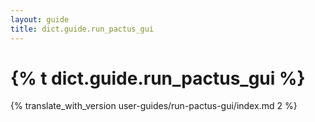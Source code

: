 ```yaml
---
layout: guide
title: dict.guide.run_pactus_gui
---
```


<h1>{% t dict.guide.run_pactus_gui %}</h1>

{% translate_with_version user-guides/run-pactus-gui/index.md 2 %}
